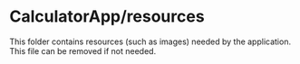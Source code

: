 # CalculatorApp/resources

This folder contains resources (such as images) needed by the application. This file can
be removed if not needed.
